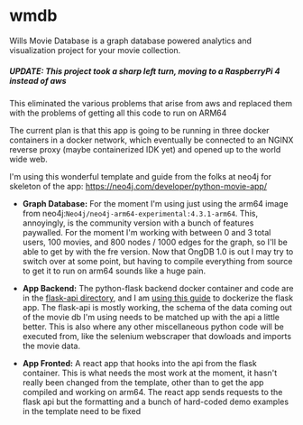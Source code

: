 # wmdb
Wills Movie Database is a graph database powered analytics and visualization project for your movie collection.

##### UPDATE: This project took a sharp left turn, moving to a RaspberryPi 4 instead of aws

This eliminated the various problems that arise from aws and replaced them with the problems of getting all this code to run on ARM64

The current plan is that this app is going to be running in three docker containers in a docker network, which eventually be connected to an NGINX reverse proxy (maybe containerized IDK yet) and opened up to the world wide web.

I'm using this wonderful template and guide from the folks at neo4j for skeleton of the app: https://neo4j.com/developer/python-movie-app/


- **Graph Database:** For the moment I'm using just using the arm64 image from neo4j:`Neo4j/neo4j-arm64-experimental:4.3.1-arm64`. This, annoyingly, is the community version with a bunch of features paywalled. For the moment I'm working with between 0 and 3 total users, 100 movies, and 800 nodes / 1000 edges for the graph, so I'll be able to get by with the fre version. Now that OngDB 1.0 is out I may try to switch over at some point, but having to compile everything from source to get it to run on arm64 sounds like a huge pain.

- **App Backend:** The python-flask backend docker container and code are in the [flask-api directory](https://github.com/wisundstrom/wmdb/tree/main/neo4j_movies_flask-react/flask-api), and I am [using this guide](https://docs.docker.com/language/python/build-images/) to dockerize the flask app. The flask-api is mostly working, the schema of the data coming out of the movie db I'm using needs to be matched up with the api a little better. This is also where any other miscellaneous python code will be executed from, like the selenium webscraper that dowloads and imports the movie data.

- **App Fronted:** A react app that hooks into the api from the flask container. This is what needs the most work at the moment, it hasn't really been changed from the template, other than to get the app compiled and working on arm64. The react app sends requests to the flask api but the formatting and a bunch of hard-coded demo examples in the template need to be fixed
